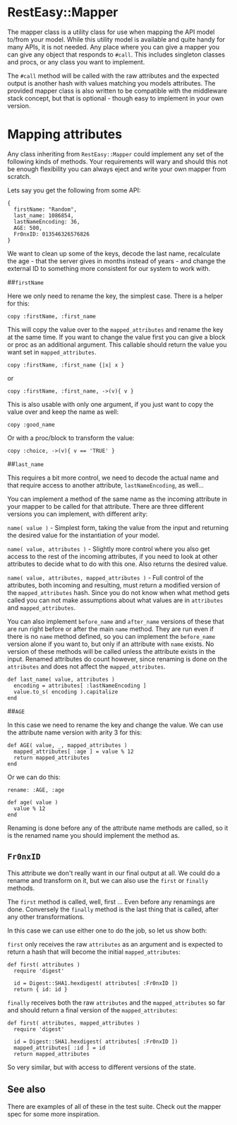 # RestEasy::Mapper

The mapper class is a utility class for use when mapping the API model to/from
your model. While this utility model is available and quite handy for many APIs,
it is not needed. Any place where you can give a mapper you can give any object
that responds to `#call`. This includes singleton classes and procs, or any
class you want to implement.

The `#call` method will be called with the raw attributes and the expected
output is another hash with values matching you models attributes. The provided
mapper class is also written to be compatible with the middleware stack concept,
but that is optional - though easy to implement in your own version.

# Mapping attributes

Any class inheriting from `RestEasy::Mapper` could implement any set of the
following kinds of methods. Your requirements will wary and should this not be
enough flexibility you can always eject and write your own mapper from scratch.

Lets say you get the following from some API:

```
{
  firstName: "Random",
  last_name: 1086854,
  lastNameEncoding: 36,
  AGE: 500,
  Fr0nxID: 013546326576826
}
```

We want to clean up some of the keys, decode the last name, recalculate the age -
that the server gives in months instead of years - and change the external ID
to something more consistent for our system to work with.

##`firstName`

Here we only need to rename the key, the simplest case. There is a helper for
this:

```
copy :firstName, :first_name
```

This will copy the value over to the `mapped_attributes` and rename the
key at the same time. If you want to change the value first you can give a
block or proc as an additional argument. This callable should return the value
you want set in `mapped_attributes`.

```
copy :firstName, :first_name {|x| x }
```

or

```
copy :firstName, :first_name, ->(v){ v }
```

This is also usable with only one argument, if you just want to copy the value
over and keep the name as well:

```
copy :good_name
```

Or with a proc/block to transform the value:

```
copy :choice, ->(v){ v == 'TRUE' }
```

##`last_name`

This requires a bit more control, we need to decode the actual name and that
require access to another attribute, `lastNameEncoding`, as well...

You can implement a method of the same name as the incoming attribute in your
mapper to be called for that attribute. There are three different versions you
can implement, with different arity:

`name( value )` - Simplest form, taking the value from the input and returning
the desired value for the instantiation of your model.

`name( value, attributes )` - Slightly more control where you also get access to
the rest of the incoming attributes, if you need to look at other attributes to
decide what to do with this one. Also returns the desired value.

`name( value, attributes, mapped_attributes )` - Full control of the attributes,
both incoming and resulting, must return a modified version of the
`mapped_attributes` hash. Since you do not know when what method gets called you
can not make assumptions about what values are in `attributes` and
`mapped_attributes`.

You can also implement `before_name` and `after_name` versions of these that are
run right before or after the main `name` method. They are run even if there is
no `name` method defined, so you can implement the `before_name` version alone
if you want to, but only if an attribute with `name` exists. No version of these
methods will be called unless the attribute exists in the input. Renamed
attributes do count however, since renaming is done on the `attributes` and does
not affect the `mapped_attributes`.

```
def last_name( value, attributes )
  encoding = attributes[ :lastNameEncoding ]
  value.to_s( encoding ).capitalize
end
```

##`AGE`

In this case we need to rename the key and change the value. We can use the
attribute name version with arity 3 for this:

```
def AGE( value, _, mapped_attributes )
  mapped_attributes[ :age ] = value % 12
  return mapped_attributes
end
```

Or we can do this:

```
rename: :AGE, :age

def age( value )
  value % 12
end
```

Renaming is done before any of the attribute name methods are called, so it is
the renamed name you should implement the method as.

## `Fr0nxID`

This attribute we don't really want in our final output at all. We could do a
rename and transform on it, but we can also use the `first` or `finally`
methods.

The `first` method is called, well, first ... Even before any renamings are
done. Conversely the `finally` method is the last thing that is called, after
any other transformations.

In this case we can use either one to do the job, so let us show both:

`first` only receives the raw `attributes` as an argument and is expected to
return a hash that will become the initial `mapped_attributes`:

```
def first( attributes )
  require 'digest'

  id = Digest::SHA1.hexdigest( attributes[ :Fr0nxID ])
  return { id: id }
```

`finally` receives both the raw `attributes` and the `mapped_attributes` so far
and should return a final version of the `mapped_attributes`:

```
def first( attributes, mapped_attributes )
  require 'digest'

  id = Digest::SHA1.hexdigest( attributes[ :Fr0nxID ])
  mapped_attributes[ :id ] = id
  return mapped_attributes
```

So very similar, but with access to different versions of the state.

## See also
There are examples of all of these in the test suite. Check out the mapper spec
for some more inspiration.

